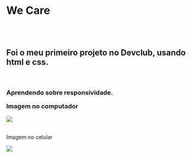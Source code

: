 <h1>We Care</h1>
<br>
<br>
<h2>Foi o meu primeiro projeto no Devclub, usando html e css.</h2>
<br>
<h3>Aprendendo sobre responsividade.
<p>Imagem no computador</p></h3>
<img src="https://github.com/pedrocacl/html/blob/master/Captura%20de%20tela%202025-03-01%20091029.png?raw=true">
<br>
<br>
<p>Imagem no celular</p>
<img src="https://github.com/pedrocacl/html/blob/master/Captura%20de%20tela%202025-03-01%20115529.png?raw=true">

